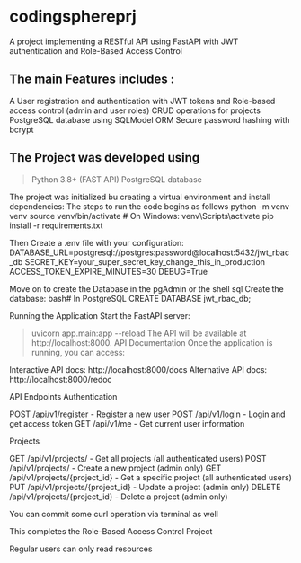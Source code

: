 # codingsphereprj
A project implementing a RESTful API using FastAPI with JWT authentication and Role-Based Access Control

## The main Features includes :
A User registration and authentication with JWT tokens and Role-based access control (admin and user roles)
CRUD operations for projects
PostgreSQL database using SQLModel ORM
Secure password hashing with bcrypt


## The Project was developed using

>Python 3.8+ (FAST API)
>PostgreSQL database


The project was initialized bu creating a virtual environment and install dependencies:
The steps to run the code begins as follows
python -m venv venv
source venv/bin/activate  # On Windows: venv\Scripts\activate
pip install -r requirements.txt

Then Create a .env file with your configuration:
DATABASE_URL=postgresql://postgres:password@localhost:5432/jwt_rbac_db
SECRET_KEY=your_super_secret_key_change_this_in_production
ACCESS_TOKEN_EXPIRE_MINUTES=30
DEBUG=True

Move on to create the Database in the pgAdmin or the shell sql 
Create the database:
bash# In PostgreSQL
CREATE DATABASE jwt_rbac_db;


Running the Application
Start the FastAPI server:
> uvicorn app.main:app --reload
The API will be available at http://localhost:8000.
API Documentation
Once the application is running, you can access:

Interactive API docs: http://localhost:8000/docs
Alternative API docs: http://localhost:8000/redoc

API Endpoints
Authentication

POST /api/v1/register - Register a new user
POST /api/v1/login - Login and get access token
GET /api/v1/me - Get current user information

Projects

GET /api/v1/projects/ - Get all projects (all authenticated users)
POST /api/v1/projects/ - Create a new project (admin only)
GET /api/v1/projects/{project_id} - Get a specific project (all authenticated users)
PUT /api/v1/projects/{project_id} - Update a project (admin only)
DELETE /api/v1/projects/{project_id} - Delete a project (admin only)

You can commit some curl operation via terminal as well 

This completes the Role-Based Access Control Project

Regular users can only read resources
